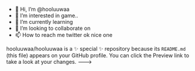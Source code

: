 - 👋 Hi, I’m @hooluuwaa
- 👀 I’m interested in game..
- 🌱 I’m currently learning 
- 💞️ I’m looking to collaborate on 
- 📫 How to reach me twitter ok
nice one
  
hooluuwaa/hooluuwaa is a ✨ special ✨ repository because its `README.md` (this file) appears on your GitHub profile.
You can click the Preview link to take a look at your changes.
--->
